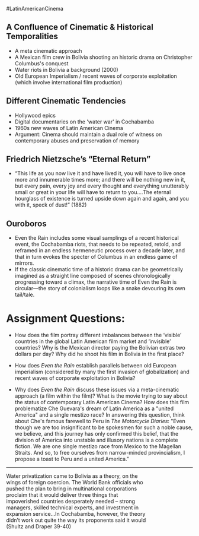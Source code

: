 #LatinAmericanCinema
## A Confluence of Cinematic & Historical Temporalities 

- A meta cinematic approach
- A Mexican film crew in Bolivia shooting an historic drama on Christopher Columbus's conquest
- Water riots in Bolivia a background (2000)
- Old European Imperialism / recent waves of corporate exploitation (which involve international film production)

## Different Cinematic Tendencies
- Hollywood epics
- Digital documentaries on the 'water  war' in Cochabamba
- 1960s new waves of Latin American Cinema
- Argument: Cinema should maintain a dual role of witness on contemporary abuses and preservation of memory

## Friedrich Nietzsche’s “Eternal Return”  
- “This life as you now live it and have lived it, you will have to live once more and innumerable times more; and there will be nothing new in it, but every pain, every joy and every thought and everything unutterably small or great in your life will have to return to you....The eternal hourglass of existence is turned upside down again and again, and you with it, speck of dust!” (1882)         
## Ouroboros
- Even the Rain includes some visual samplings of a recent historical event, the Cochabamba riots, that needs to be repeated, retold, and reframed in an endless hermeneutic process over a decade later, and that in turn evokes the specter of Columbus in an endless game of mirrors.  
- If the classic cinematic time of a historic drama can be geometrically imagined as a straight line composed of scenes chronologically progressing toward a climax, the narrative time of Even the Rain is circular—the story of colonialism loops like a snake devouring its own tail/tale.


# Assignment Questions:
- How does the film portray different imbalances between the ‘visible’ countries in the global Latin American film market and ‘invisible’ countries? Why is the Mexican director paying the Bolivian extras two dollars per day? Why did he shoot his film in Bolivia in the first place?


- How does _Even the Rain_ establish parallels between old European imperialism (considered by many the first invasion of globalization) and recent waves of corporate exploitation in Bolivia?
 
- Why does _Even the Rain_ discuss these issues via a meta-cinematic approach (a film within the film)? What is the movie trying to say about the status of contemporary Latin American Cinema? How does this film problematize Che Guevara's dream of Latin America as a "united America" and a single mestizo race? In answering this question, think about Che's famous farewell to Peru in _The Motorcycle Diaries_: "Even though we are too insignificant to be spokesmen for such a noble cause, we believe, and this journey has only confirmed this belief, that the division of America into unstable and illusory nations is a complete fiction. We are one single mestizo race from Mexico to the Magellan Straits. And so, to free ourselves from narrow-minded provincialism, I propose a toast to Peru and a united America."


---
Water privatization came to Bolivia as a theory, on the  
wings of foreign coercion. The World Bank officials who  
pushed the plan to bring in multinational corporations  
proclaim that it would deliver three things that  
impoverished countries desperately needed – strong  
managers, skilled technical experts, and investment in  
expansion service...In Cochabamba, however, the theory  
didn’t work out quite the way its proponents said it would  
(Shultz and Draper 39-40)
